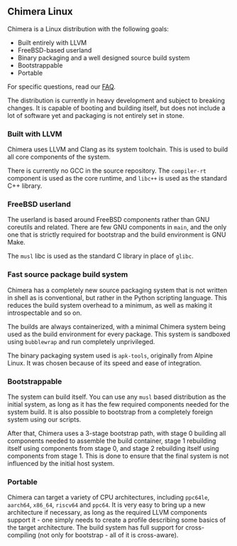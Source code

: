 ## Chimera Linux

Chimera is a Linux distribution with the following goals:

- Built entirely with LLVM
- FreeBSD-based userland
- Binary packaging and a well designed source build system
- Bootstrappable
- Portable

For specific questions, read our [FAQ](./faq.html).

The distribution is currently in heavy development and subject to
breaking changes. It is capable of booting and building itself, but
does not include a lot of software yet and packaging is not entirely
set in stone.

### Built with LLVM

Chimera uses LLVM and Clang as its system toolchain. This is used to
build all core components of the system.

There is currently no GCC in the source repository. The `compiler-rt`
component is used as the core runtime, and `libc++` is used as the
standard C++ library.

### FreeBSD userland

The userland is based around FreeBSD components rather than GNU coreutils
and related. There are few GNU components in `main`, and the only one that
is strictly required for bootstrap and the build environment is GNU Make.

The `musl` libc is used as the standard C library in place of `glibc`.

### Fast source package build system

Chimera has a completely new source packaging system that is not written
in shell as is conventional, but rather in the Python scripting language.
This reduces the build system overhead to a minimum, as well as making
it introspectable and so on.

The builds are always containerized, with a minimal Chimera system being
used as the build environment for every package. This system is sandboxed
using `bubblewrap` and run completely unprivileged.

The binary packaging system used is `apk-tools`, originally from Alpine
Linux. It was chosen because of its speed and ease of integration.

### Bootstrappable

The system can build itself. You can use any `musl` based distribution
as the initial system, as long as it has the few required components
needed for the system build. It is also possible to bootstrap from a
completely foreign system using our scripts.

After that, Chimera uses a 3-stage bootstrap path, with stage 0 building
all components needed to assemble the build container, stage 1 rebuilding
itself using components from stage 0, and stage 2 rebuilding itself using
components from stage 1. This is done to ensure that the final system is
not influenced by the initial host system.

### Portable

Chimera can target a variety of CPU architectures, including `ppc64le`,
`aarch64`, `x86_64`, `riscv64` and `ppc64`. It is very easy to bring up
a new architecture if necessary, as long as the required LLVM components
support it - one simply needs to create a profile describing some basics
of the target architecture. The build system has full support for
cross-compiling (not only for bootstrap - all of it is cross-aware).
